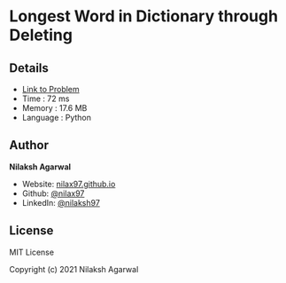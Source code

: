 # Longest Word in Dictionary through Deleting


## Details

* [Link to Problem](https://leetcode.com/problems/longest-word-in-dictionary-through-deleting/)
* Time : 72 ms
* Memory : 17.6 MB
* Language : Python

## Author

**Nilaksh Agarwal**

* Website: [nilax97.github.io](https://nilax97.github.io/)
* Github: [@nilax97](https://github.com/nilax97)
* LinkedIn: [@nilaksh97](https://linkedin.com/in/nilaksh97)

## License

MIT License

Copyright (c) 2021 Nilaksh Agarwal
